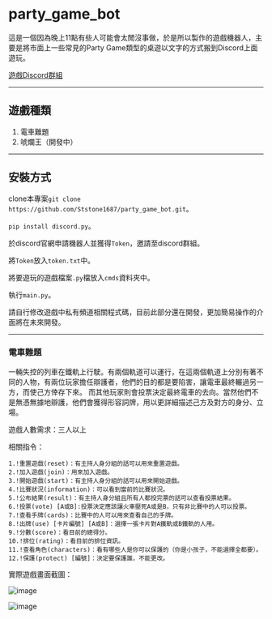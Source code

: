 # party_game_bot

這是一個因為晚上11點有些人可能會太閒沒事做，於是所以製作的遊戲機器人，主要是將市面上一些常見的Party Game類型的桌遊以文字的方式搬到Discord上面遊玩。

[遊戲Discord群組](https://discord.gg/k3WaMK9Apj)

---

## 遊戲種類

1.	電車難題
2.	唬爛王（開發中）

---

## 安裝方式

clone本專案`git clone https://github.com/Ststone1687/party_game_bot.git`。

`pip install discord.py`。

於discord官網申請機器人並獲得`Token`，邀請至discord群組。

將`Token`放入`token.txt`中。

將要遊玩的遊戲檔案`.py`檔放入`cmds`資料夾中。

執行`main.py`。

請自行修改遊戲中私有頻道相關程式碼，目前此部分還在開發，更加簡易操作的介面將在未來開發。

---

### 電車難題

一輛失控的列車在鐵軌上行駛。有兩個軌道可以運行，在這兩個軌道上分別有著不同的人物，有兩位玩家擔任辯護者，他們的目的都是要陷害，讓電車最終輾過另一方，而使己方倖存下來。
而其他玩家則會投票決定最終電車的去向。當然他們不是無憑無據地辯護，他們會獲得形容詞牌，用以更詳細描述己方及對方的身分、立場。

遊戲人數需求：三人以上

相關指令：

```
1.!重置遊戲(reset)：有主持人身分組的話可以用來重置遊戲。
2.!加入遊戲(join)：用來加入遊戲。
3.!開始遊戲(start)：有主持人身分組的話可以用來開始遊戲。
4.!比賽狀況(information)：可以看到當前的比賽狀況。
5.!公布結果(result)：有主持人身分組且所有人都投完票的話可以查看投票結果。
6.!投票(vote) [A或B]:投票決定應該讓火車壓死A或是B，只有非比賽中的人可以投票。
7.!查看手牌(cards)：比賽中的人可以用來查看自己的手牌。
8.!出牌(use) [卡片編號] [A或B]：選擇一張卡片對A鐵軌或B鐵軌的人用。
9.!分數(score)：看目前的總得分。
10.!排位(rating)：看目前的排位資訊。
11.!查看角色(characters)：看有哪些人是你可以保護的（你是小孩子，不能選擇全都要）。
12.!保護(protect) [編號]：決定要保護誰，不能更改。
```

實際遊戲畫面截圖：

![image](https://user-images.githubusercontent.com/60891434/229156756-01dbaca0-6f3d-4cd7-a4c4-54c257766b8d.png)

![image](https://user-images.githubusercontent.com/60891434/229157918-167f239a-5f56-4aaa-9f32-e075959b2819.png)



